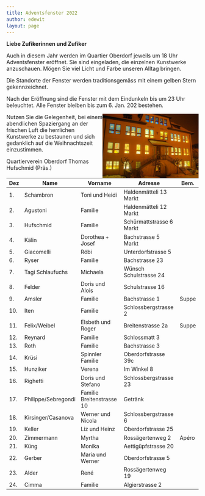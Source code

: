 ```yaml
---
title: Adventsfenster 2022
author: edewit
layout: page
---
```

**Liebe Zufikerinnen und Zufiker**

Auch in diesem Jahr werden im Quartier Oberdorf jeweils um 18 Uhr Adventsfenster eröffnet. Sie sind eingeladen, die einzelnen
Kunstwerke anzuschauen. Mögen Sie viel Licht und Farbe unseren Alltag bringen.

Die Standorte der Fenster werden traditionsgemäss mit einem gelben Stern gekennzeichnet.

Nach der Eröffnung sind die Fenster mit dem Eindunkeln bis um 23 Uhr beleuchtet. Alle Fenster bleiben bis zum 6. Jan. 202 bestehen.

<img style="float: right;" width="50%" src="/wp-content/uploads/2015/03/cropped-cropped-DSC07907-11-smooth-2-HDR2.jpeg" alt="Fam. Ryser 2015">

Nutzen Sie die Gelegenheit, bei einem abendlichen Spaziergang an der frischen Luft die herrlichen Kunstwerke zu bestaunen und sich
gedanklich auf die Weihnachtszeit einzustimmen.

Quartierverein Oberdorf Thomas Hufschmid (Präs.)

| Dez | Name | Vorname | Adresse | Bem. |
| --- | --- | --- | --- | ---
|1.| Schambron | Toni und Heidi | Haldenmätteli 13 Markt ||
|2.| Agustoni | Familie | Haldenmätteli 12 Markt ||
|3.| Hufschmid | Familie | Schürmattstrasse 6 Markt ||
|4.| Kälin | Dorothea + Josef | Bachstrasse 5 Markt ||
|5.| Giacomelli | Röbi | Unterdorfstrasse 5 ||
|6.| Ryser | Familie | Bachstrasse 23 ||
|7.| Tagi Schlaufuchs | Michaela | Wünsch Schulstrasse 24 ||
|8.| Felder | Doris und Alois | Schulstrasse 16 ||
|9.| Amsler | Familie | Bachstrasse 1 | Suppe |
|10.| Iten | Familie | Schlossbergstrasse 2 ||
|11.| Felix/Weibel | Elsbeth und Roger | Breitenstrasse 2a | Suppe |
|12.| Reynard | Familie | Schlossmatt 3 ||
|13.| Roth | Familie | Bachstrasse 3 ||
|14.| Krüsi | Spinnler Familie | Oberdorfstrasse 39c ||
|15.| Hunziker | Verena | Im Winkel 8 ||
|16.| Righetti | Doris und Stefano | Schlossbergstrasse 23 ||
|17.| Philippe/Sebregondi | Familie Breitenstrasse 10 | Getränk |
|18.| Kirsinger/Casanova | Werner und Nicola | Schlossbergstrasse 6 ||
|19.| Keller | Liz und Heinz | Oberdorfstrasse 25 ||
|20.| Zimmermann | Myrtha | Rossägertenweg 2 | Apéro |
|21.| Küng | Monika | Aettigüpfstrasse 20 ||
|22.| Gerber | Maria und Werner | Oberdorfstrasse 5 ||
|23.| Alder | René | Rossägertenweg 19 ||
|24.| Cimma | Familie | Algierstrasse 2 ||